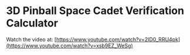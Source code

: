 # 3D Pinball Space Cadet Verification Calculator
Watch the video at: [https://www.youtube.com/watch?v=2ID0_RRU4pk](https://www.youtube.com/watch?v=xsb9EZ_WeSg)
